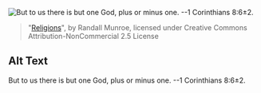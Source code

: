 ![But to us there is but one God, plus or minus one. --1 Corinthians 8:6±2.](https://imgs.xkcd.com/comics/religions.png)
> "[Religions](https://xkcd.com/900/)", by Randall Munroe, licensed under Creative Commons Attribution-NonCommercial 2.5 License

## Alt Text
But to us there is but one God, plus or minus one. --1 Corinthians 8:6±2.
